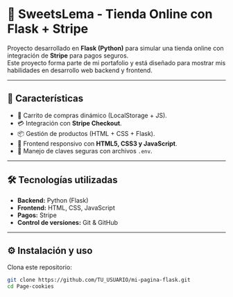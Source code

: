 # 🍪 SweetsLema - Tienda Online con Flask + Stripe

Proyecto desarrollado en **Flask (Python)** para simular una tienda online con integración de **Stripe** para pagos seguros.  
Este proyecto forma parte de mi portafolio y está diseñado para mostrar mis habilidades en desarrollo web backend y frontend.

---

## 🚀 Características
- 🛒 Carrito de compras dinámico (LocalStorage + JS).
- 💳 Integración con **Stripe Checkout**.
- 📦 Gestión de productos (HTML + CSS + Flask).
- 🎨 Frontend responsivo con **HTML5, CSS3 y JavaScript**.
- 🔐 Manejo de claves seguras con archivos `.env`.

---

## 🛠️ Tecnologías utilizadas
- **Backend:** Python (Flask)
- **Frontend:** HTML, CSS, JavaScript
- **Pagos:** Stripe
- **Control de versiones:** Git & GitHub

---

## ⚙️ Instalación y uso
Clona este repositorio:

```bash
git clone https://github.com/TU_USUARIO/mi-pagina-flask.git
cd Page-cookies
